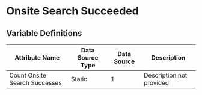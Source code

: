 # Onsite Search Succeeded

### 

## Variable Definitions

| Attribute Name|Data Source Type|Data Source|Description|
| --- | --- | --- | --- |
|Count Onsite Search Successes|Static|1|Description not provided|



